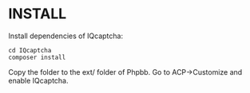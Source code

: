 INSTALL
=======

Install dependencies of IQcaptcha:
```
cd IQcaptcha
composer install
```

Copy the folder to the ext/ folder of Phpbb. Go to ACP->Customize and enable IQcaptcha.
